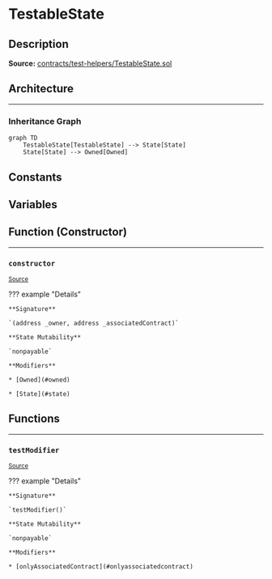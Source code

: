 # TestableState

## Description


**Source:** [contracts/test-helpers/TestableState.sol](https://github.com/Synthetixio/synthetix/tree/develop/contracts/test-helpers/TestableState.sol)

## Architecture


---
### Inheritance Graph

```mermaid
graph TD
    TestableState[TestableState] --> State[State]
    State[State] --> Owned[Owned]
```

## Constants

## Variables

## Function (Constructor)


---
### `constructor`

<sub>[Source](https://github.com/Synthetixio/synthetix/tree/develop/contracts/test-helpers/TestableState.sol#L8)</sub>



??? example "Details"

    **Signature**

    `(address _owner, address _associatedContract)`

    **State Mutability**

    `nonpayable`

    **Modifiers**

    * [Owned](#owned)

    * [State](#state)

## Functions


---
### `testModifier`

<sub>[Source](https://github.com/Synthetixio/synthetix/tree/develop/contracts/test-helpers/TestableState.sol#L10)</sub>



??? example "Details"

    **Signature**

    `testModifier()`

    **State Mutability**

    `nonpayable`

    **Modifiers**

    * [onlyAssociatedContract](#onlyassociatedcontract)

